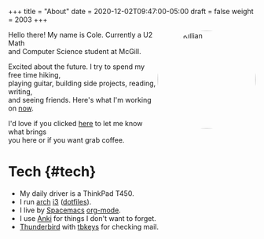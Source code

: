+++
title = "About"
date = 2020-12-02T09:47:00-05:00
draft = false
weight = 2003
+++

<img src='/images/cole.jpg' title="Cole Killian" style="float: right; border-radius: 50%" width="200px"/>

Hello there! My name is Cole. Currently a U2 Math
<br>
and Computer Science student at McGill.

Excited about the future. I try to spend my free time hiking, <br>
playing guitar, building side projects, reading, writing, <br> and seeing friends. Here's what I'm working on [now](/now).

I'd love if you clicked [here](mailto:cole@colekillian.com) to let me know what brings <br> you here or if you want grab coffee.


# Tech {#tech}

-   My daily driver is a ThinkPad T450.
-   I run [arch](https://archlinux.org/) [i3](https://i3wm.org/) ([dotfiles](https://github.com/Ruborcalor/dotFiles)).
-   I live by [Spacemacs](https://www.spacemacs.org/) [org-mode](https://orgmode.org/).
-   I use [Anki](https://apps.ankiweb.net/) for things I don't want to forget.
-   [Thunderbird](https://www.thunderbird.net/en-US/) with [tbkeys](https://github.com/wshanks/tbkeys) for checking mail.
